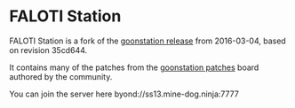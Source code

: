 # FALOTI Station

FALOTI Station is a fork of the [goonstation release](https://github.com/goonstation/goonstation-2016) from 2016-03-04, based on revision 35cd644.

It contains many of the patches from the [goonstation patches](http://forum.ss13.co/forumdisplay.php?fid=30) board authored by the community.

You can join the server here byond://ss13.mine-dog.ninja:7777
